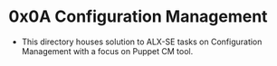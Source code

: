 # 0x0A Configuration Management

- This directory houses solution to ALX-SE tasks on Configuration Management with a focus on Puppet CM tool.
